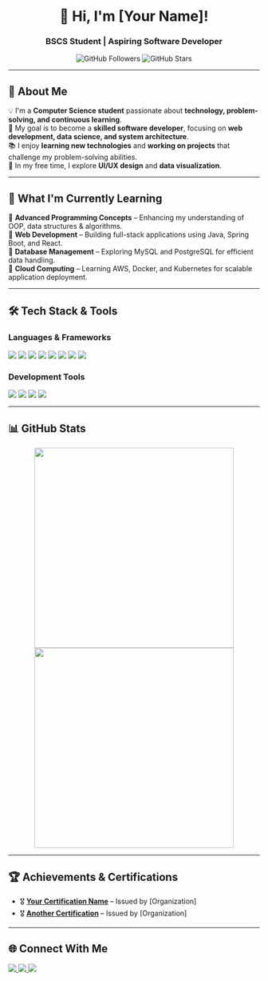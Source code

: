<h1 align="center">👋 Hi, I'm [Your Name]!</h1>
<h3 align="center">BSCS Student | Aspiring Software Developer</h3>

<p align="center">
  <img src="https://img.shields.io/github/followers/your-username?label=Followers&style=social" alt="GitHub Followers">
  <img src="https://img.shields.io/github/stars/your-username?affiliations=OWNER&style=social" alt="GitHub Stars">
</p>

---

## 🧐 **About Me**
💡 I'm a **Computer Science student** passionate about **technology, problem-solving, and continuous learning**.  
🎯 My goal is to become a **skilled software developer**, focusing on **web development, data science, and system architecture**.  
📚 I enjoy **learning new technologies** and **working on projects** that challenge my problem-solving abilities.  
🎨 In my free time, I explore **UI/UX design** and **data visualization**.  

---

## 🚀 **What I'm Currently Learning**
🔹 **Advanced Programming Concepts** – Enhancing my understanding of OOP, data structures & algorithms.  
🔹 **Web Development** – Building full-stack applications using Java, Spring Boot, and React.  
🔹 **Database Management** – Exploring MySQL and PostgreSQL for efficient data handling.  
🔹 **Cloud Computing** – Learning AWS, Docker, and Kubernetes for scalable application deployment.  

---

## 🛠️ **Tech Stack & Tools**
### **Languages & Frameworks**
<p align="left">
  <img src="https://img.shields.io/badge/Java-007396?style=flat-square&logo=java&logoColor=white">
  <img src="https://img.shields.io/badge/Python-3776AB?style=flat-square&logo=python&logoColor=white">
  <img src="https://img.shields.io/badge/C-00599C?style=flat-square&logo=c&logoColor=white">
  <img src="https://img.shields.io/badge/HTML5-E34F26?style=flat-square&logo=html5&logoColor=white">
  <img src="https://img.shields.io/badge/CSS3-1572B6?style=flat-square&logo=css3&logoColor=white">
  <img src="https://img.shields.io/badge/JavaScript-F7DF1E?style=flat-square&logo=javascript&logoColor=black">
  <img src="https://img.shields.io/badge/MySQL-4479A1?style=flat-square&logo=mysql&logoColor=white">
  <img src="https://img.shields.io/badge/Spring_Boot-6DB33F?style=flat-square&logo=spring-boot&logoColor=white">
</p>

### **Development Tools**
<p align="left">
  <img src="https://img.shields.io/badge/Git-F05032?style=flat-square&logo=git&logoColor=white">
  <img src="https://img.shields.io/badge/GitHub-181717?style=flat-square&logo=github&logoColor=white">
  <img src="https://img.shields.io/badge/VSCode-007ACC?style=flat-square&logo=visual-studio-code&logoColor=white">
  <img src="https://img.shields.io/badge/IntelliJ_IDEA-000000?style=flat-square&logo=intellij-idea&logoColor=white">
</p>

---

## 📊 **GitHub Stats**
<div align="center">
  <img src="https://github-readme-streak-stats.herokuapp.com/?user=your-username&theme=dark&hide_border=true" width="400px">
  <img src="https://github-readme-stats.vercel.app/api?username=your-username&show_icons=true&theme=dark&hide_border=true" width="400px">
</div>

---

## 🏆 **Achievements & Certifications**
- 🎖️ **[Your Certification Name](#)** – Issued by [Organization]  
- 🎖️ **[Another Certification](#)** – Issued by [Organization]  

---

## 🌐 **Connect With Me**
<p align="left">
  <a href="your-linkedin-url" target="_blank">
    <img src="https://img.shields.io/badge/LinkedIn-0077B5?style=flat-square&logo=linkedin&logoColor=white">
  </a>
  <a href="your-facebook-url" target="_blank">
    <img src="https://img.shields.io/badge/Facebook-1877F2?style=flat-square&logo=facebook&logoColor=white">
  </a>
  <a href="mailto:your-email@example.com">
    <img src="https://img.shields.io/badge/Email-D14836?style=flat-square&logo=gmail&logoColor=white">
  </a>
</p>
